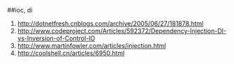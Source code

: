 ##ioc, di
1. http://dotnetfresh.cnblogs.com/archive/2005/06/27/181878.html
2. http://www.codeproject.com/Articles/592372/Dependency-Injection-DI-vs-Inversion-of-Control-IO
3. http://www.martinfowler.com/articles/injection.html 
4. http://coolshell.cn/articles/6950.html
